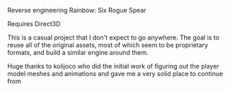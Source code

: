 Reverse engineering Rainbow: Six Rogue Spear

Requires Direct3D

This is a casual project that I don't expect to go anywhere. The goal is to reuse all of the original assets, most of which seem to be proprietary formats, and build a similar engine around them.

Huge thanks to kolijoco who did the initial work of figuring out the player model meshes and animations and gave me a very solid place to continue from
